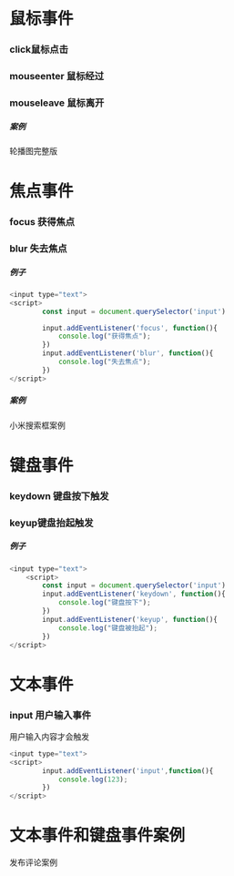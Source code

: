 # 鼠标事件

### click鼠标点击

### mouseenter 鼠标经过

### mouseleave 鼠标离开

##### 案例

轮播图完整版

# 焦点事件

### focus 获得焦点

### blur 失去焦点

##### 例子

~~~JavaScript
<input type="text">
<script>
        const input = document.querySelector('input')

        input.addEventListener('focus', function(){
            console.log("获得焦点");
        })
        input.addEventListener('blur', function(){
            console.log("失去焦点");
        })
</script>
~~~

##### 案例

小米搜索框案例

# 键盘事件

### keydown 键盘按下触发

### keyup键盘抬起触发

##### 例子

~~~JavaScript
<input type="text">
    <script>
        const input = document.querySelector('input')
        input.addEventListener('keydown', function(){
            console.log("键盘按下");
        })
        input.addEventListener('keyup', function(){
            console.log("键盘被抬起");
        })
</script>
~~~

# 文本事件

### input 用户输入事件

用户输入内容才会触发

~~~JavaScript
<input type="text">
<script>
        input.addEventListener('input',function(){
            console.log(123);
        })
</script>
~~~

# 文本事件和键盘事件案例

发布评论案例
